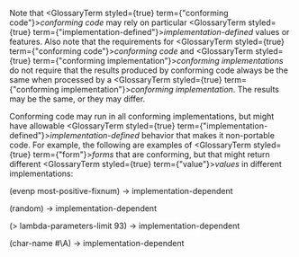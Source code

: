 



Note that <GlossaryTerm styled={true} term={"conforming code"}><i>conforming code</i></GlossaryTerm> may rely on particular <GlossaryTerm styled={true} term={"implementation-defined"}><i>implementation-defined</i></GlossaryTerm> values or features. Also note that the requirements for <GlossaryTerm styled={true} term={"conforming code"}><i>conforming code</i></GlossaryTerm> and <GlossaryTerm styled={true} term={"conforming implementation"}><i>conforming implementations</i></GlossaryTerm> do not require that the results produced by conforming code always be the same when processed by a <GlossaryTerm styled={true} term={"conforming implementation"}><i>conforming implementation</i></GlossaryTerm>. The results may be the same, or they may differ. 



Conforming code may run in all conforming implementations, but might have allowable <GlossaryTerm styled={true} term={"implementation-defined"}><i>implementation-defined</i></GlossaryTerm> behavior that makes it non-portable code. For example, the following are examples of <GlossaryTerm styled={true} term={"form"}><i>forms</i></GlossaryTerm> that are conforming, but that might return different <GlossaryTerm styled={true} term={"value"}><i>values</i></GlossaryTerm> in different implementations: 



(evenp most-positive-fixnum) → implementation-dependent 



(random) → implementation-dependent 



(&gt; lambda-parameters-limit 93) → implementation-dependent 



(char-name #\A) → implementation-dependent 




